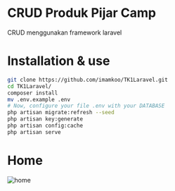 # CRUD Produk Pijar Camp

CRUD menggunakan framework laravel

# Installation & use

```bash
git clone https://github.com/imamkoo/TK1Laravel.git
cd TK1Laravel/
composer install
mv .env.example .env
# Now, configure your file .env with your DATABASE
php artisan migrate:refresh --seed
php artisan key:generate
php artisan config:cache
php artisan serve
```

# Home

![home](https://user-images.githubusercontent.com/95548041/210289789-74114b15-3fc1-41f8-b169-f9e23044e768.png)
